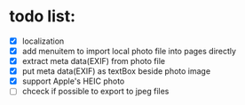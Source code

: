 # todo list:

- [x] localization
- [x] add menuitem to import local photo file into pages directly
- [x] extract meta data(EXIF) from photo file
- [x] put meta data(EXIF) as textBox beside photo image
- [x] support Apple's HEIC photo
- [ ] chceck if possible to export to jpeg files
